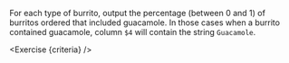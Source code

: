 <script>
// Solution:
//    awk -F "\t" '$3 ~ /Burrito/{ if($4 ~ /Guacamole/) with[$3] += $2; else without[$3] += $2; } END { for(k in with) print(k, with[k] / (with[k] + without[k])) }' orders.tsv > burritos_guac.tsv

import Exercise from "components/Exercise.svelte";

let criteria = [
{
	name: "File <code>burritos_guac.tsv</code> exists",
	checks: [{
		type: "file",
		path: "burritos_guac.tsv",
		action: "exists"
	}]
},
{
	name: "File <code>burritos_guac.tsv</code> contains, on each line, the burrito type, followed by the percentage of those burritos whose order include guacamole (0 to 1)",
	checks: [{
		type: "file",
		path: "burritos_guac.tsv",
		action: "contents",
		commandExpected: `awk -F "\t" '$3 ~ /Burrito/{ if($4 ~ /Guacamole/) with[$3] += $2; else without[$3] += $2; } END { for(k in with) print(k, with[k] / (with[k] + without[k])) }' orders.tsv`
	}]
}];
</script>

For each type of burrito, output the percentage (between 0 and 1) of burritos ordered that included guacamole. In those cases when a burrito contained guacamole, column `$4` will contain the string `Guacamole`.

<Exercise {criteria} />
